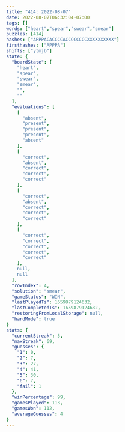 ```yaml
---
title: "414: 2022-08-07"
date: 2022-08-07T06:32:04-07:00
tags: []
words: ["heart","spear","swear","smear"]
puzzles: [414]
hashes: ["APPPACACCCCACCCCCCCCXXXXXXXXXX"]
firsthashes: ["APPPA"]
shifts: ["ytmjb"]
state: {
  "boardState": [
    "heart",
    "spear",
    "swear",
    "smear",
    "",
    ""
  ],
  "evaluations": [
    [
      "absent",
      "present",
      "present",
      "present",
      "absent"
    ],
    [
      "correct",
      "absent",
      "correct",
      "correct",
      "correct"
    ],
    [
      "correct",
      "absent",
      "correct",
      "correct",
      "correct"
    ],
    [
      "correct",
      "correct",
      "correct",
      "correct",
      "correct"
    ],
    null,
    null
  ],
  "rowIndex": 4,
  "solution": "smear",
  "gameStatus": "WIN",
  "lastPlayedTs": 1659879124632,
  "lastCompletedTs": 1659879124632,
  "restoringFromLocalStorage": null,
  "hardMode": true
}
stats: {
  "currentStreak": 5,
  "maxStreak": 69,
  "guesses": {
    "1": 0,
    "2": 7,
    "3": 27,
    "4": 41,
    "5": 30,
    "6": 7,
    "fail": 1
  },
  "winPercentage": 99,
  "gamesPlayed": 113,
  "gamesWon": 112,
  "averageGuesses": 4
}
---
```


<!-- more -->
